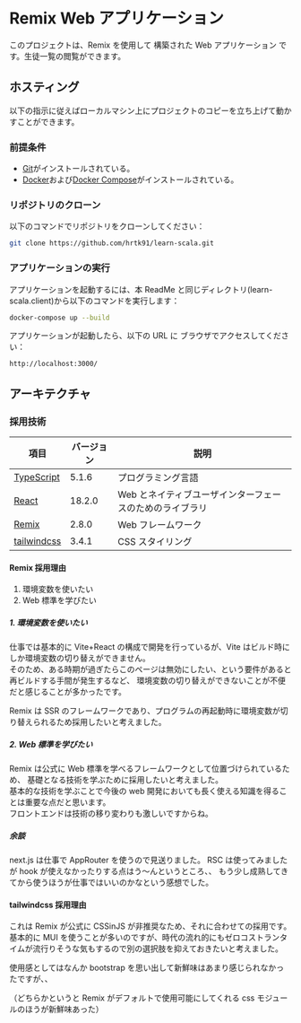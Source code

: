 # Remix Web アプリケーション

このプロジェクトは、Remix を使用して 構築された Web アプリケーション です。生徒一覧の閲覧ができます。

## ホスティング

以下の指示に従えばローカルマシン上にプロジェクトのコピーを立ち上げて動かすことができます。

### 前提条件

- [Git](https://git-scm.com/downloads)がインストールされている。
- [Docker](https://www.docker.com/products/docker-desktop)および[Docker Compose](https://docs.docker.com/compose/install/)がインストールされている。

### リポジトリのクローン

以下のコマンドでリポジトリをクローンしてください：

```bash
git clone https://github.com/hrtk91/learn-scala.git
```

### アプリケーションの実行

アプリケーションを起動するには、本 ReadMe と同じディレクトリ(learn-scala.client)から以下のコマンドを実行します：

```bash
docker-compose up --build
```

アプリケーションが起動したら、以下の URL に ブラウザでアクセスしてください：

```
http://localhost:3000/
```

## アーキテクチャ

### 採用技術

| 項目                                          | バージョン | 説明                                                     |
| --------------------------------------------- | ---------- | -------------------------------------------------------- |
| [TypeScript](https://www.typescriptlang.org/) | 5.1.6      | プログラミング言語                                       |
| [React](https://ja.react.dev/)                | 18.2.0     | Web とネイティブユーザインターフェースのためのライブラリ |
| [Remix](https://remix.run/)                   | 2.8.0      | Web フレームワーク                                       |
| [tailwindcss](https://tailwindcss.com/)       | 3.4.1      | CSS スタイリング                                         |

#### Remix 採用理由

1. 環境変数を使いたい
2. Web 標準を学びたい

##### 1. 環境変数を使いたい

仕事では基本的に Vite+React の構成で開発を行っているが、Vite はビルド時にしか環境変数の切り替えができません。  
そのため、ある時期が過ぎたらこのページは無効にしたい、という要件があると再ビルドする手間が発生するなど、
環境変数の切り替えができないことが不便だと感じることが多かったです。

Remix は SSR のフレームワークであり、プログラムの再起動時に環境変数が切り替えられるため採用したいと考えました。

##### 2. Web 標準を学びたい

Remix は公式に Web 標準を学べるフレームワークとして位置づけられているため、
基礎となる技術を学ぶために採用したいと考えました。  
基本的な技術を学ぶことで今後の web 開発においても長く使える知識を得ることは重要な点だと思います。  
フロントエンドは技術の移り変わりも激しいですからね。

##### 余談

next.js は仕事で AppRouter を使うので見送りました。
RSC は使ってみましたが hook が使えなかったりする点はう～んというところ、、
もう少し成熟してきてから使うほうが仕事ではいいのかなという感想でした。

#### tailwindcss 採用理由

これは Remix が公式に CSSinJS が非推奨なため、それに合わせての採用です。  
基本的に MUI を使うことが多いのですが、時代の流れ的にもゼロコストランタイムが流行りそうな気もするので別の選択肢を抑えておきたいと考えました。

使用感としてはなんか bootstrap を思い出して新鮮味はあまり感じられなかったですが、、

（どちらかというと Remix がデフォルトで使用可能にしてくれる css モジュールのほうが新鮮味あった）
